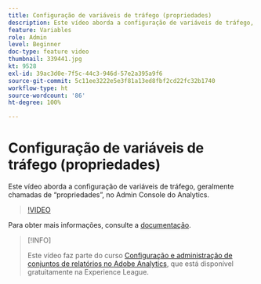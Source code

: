 ```yaml
---
title: Configuração de variáveis de tráfego (propriedades)
description: Este vídeo aborda a configuração de variáveis de tráfego, geralmente chamadas de “propriedades”, no Admin Console do Analytics.
feature: Variables
role: Admin
level: Beginner
doc-type: feature video
thumbnail: 339441.jpg
kt: 9528
exl-id: 39ac3d0e-7f5c-44c3-946d-57e2a395a9f6
source-git-commit: 5c11ee3222e5e3f81a13ed8fbf2cd22fc32b1740
workflow-type: ht
source-wordcount: '86'
ht-degree: 100%

---
```


# Configuração de variáveis de tráfego (propriedades)

Este vídeo aborda a configuração de variáveis de tráfego, geralmente chamadas de “propriedades”, no Admin Console do Analytics.

>[!VIDEO](https://video.tv.adobe.com/v/339441/?quality=12&learn=on)

Para obter mais informações, consulte a [documentação](https://experienceleague.adobe.com/docs/analytics/admin/admin-tools/traffic-variables/traffic-var.html?lang=pt-BR).

>[!INFO]
>
> Este vídeo faz parte do curso [Configuração e administração de conjuntos de relatórios no Adobe Analytics](https://experienceleague.adobe.com/?recommended=Analytics-A-1-2021.1.administration&amp;lang=pt-BR), que está disponível gratuitamente na Experience League.